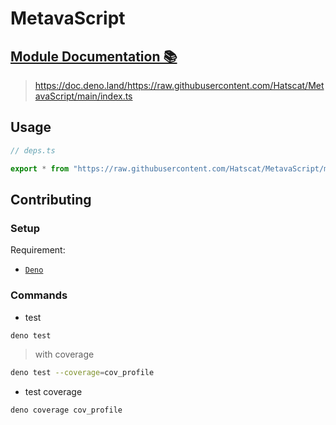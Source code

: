 # MetavaScript

## [Module Documentation 📚](https://doc.deno.land/https://raw.githubusercontent.com/Hatscat/MetavaScript/main/index.ts)

> <https://doc.deno.land/https://raw.githubusercontent.com/Hatscat/MetavaScript/main/index.ts>

## Usage

```ts
// deps.ts

export * from "https://raw.githubusercontent.com/Hatscat/MetavaScript/main/index.ts";
```

## Contributing

### Setup

Requirement:

- [`Deno`](https://deno.land/manual@v1.24.1/getting_started/installation)

### Commands

- test

```sh
deno test
```

> with coverage

```sh
deno test --coverage=cov_profile
```

- test coverage

```sh
deno coverage cov_profile
```
